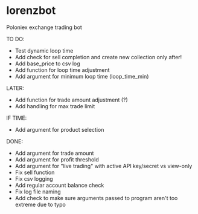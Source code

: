 # lorenzbot
Poloniex exchange trading bot

TO DO:
- Test dynamic loop time
- Add check for sell completion and create new collection only after!
- Add base_price to csv log
- Add function for loop time adjustment
- Add argument for minimum loop time (loop_time_min)

LATER:
- Add function for trade amount adjustment (?)
- Add handling for max trade limit

IF TIME:
- Add argument for product selection

DONE:
- Add argument for trade amount
- Add argument for profit threshold
- Add argument for "live trading" with active API key/secret vs view-only
- Fix sell function
- Fix csv logging
- Add regular account balance check
- Fix log file naming
- Add check to make sure arguments passed to program aren't too extreme due to typo